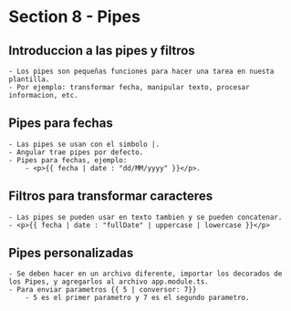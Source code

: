 # Section 8 - Pipes

## Introduccion a las pipes y filtros

    - Los pipes son pequeñas funciones para hacer una tarea en nuesta plantilla.
    - Por ejemplo: transformar fecha, manipular texto, procesar informacion, etc.

## Pipes para fechas

    - Las pipes se usan con el simbolo |.
    - Angular trae pipes por defecto.
    - Pipes para fechas, ejemplo:
        - <p>{{ fecha | date : "dd/MM/yyyy" }}</p>.

## Filtros para transformar caracteres

    - Las pipes se pueden usar en texto tambien y se pueden concatenar.
    - <p>{{ fecha | date : "fullDate" | uppercase | lowercase }}</p>

## Pipes personalizadas

    - Se deben hacer en un archivo diferente, importar los decorados de los Pipes, y agregarlos al archivo app.module.ts.
    - Para enviar parametros {{ 5 | conversor: 7}}
        - 5 es el primer parametro y 7 es el segundo parametro.
